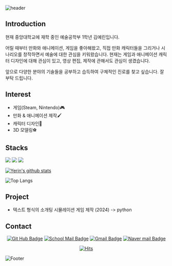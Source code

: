 ![header](https://capsule-render.vercel.app/api?type=waving&color=0:FFE200,100:F39800&height=200&section=header&text=Nice%20To%20Meet%20You!&fontSize=60&fontAlign=68&fontAlignY=30&fontColor=FFFFFF&animation=fadeIn&desc=welcome%20to%20yerin's%20github&descAlign=83&descAlignY=50)
## Introduction
현재 중앙대학교에 재학 중인 예술공학부 1학년 김예린입니다. 

어릴 때부터 만화와 애니메이션, 게임을 좋아해왔고, 직접 만화 캐릭터들을 그리거나 시나리오를 창작하면서 예술에 대한 관심을 키워왔습니다. 현재는 게임과 애니메이션 캐릭터 디자인에 대해 관심이 있고, 영상 편집, 제작에 관해서도 관심이 생겼습니다. 

앞으로 다양한 분야의 기술들을 공부하고 습득하여 구체적인 진로를 찾고 싶습니다. 잘 부탁 드립니다.

## Interest
- 게임(Steam, Nintendo)🎮
- 만화 & 애니메이션 제작🖌️
- 캐릭터 디자인🐧
- 3D 모델링⚽

## Stacks
<img src="https://img.shields.io/badge/Python-3776AB?style=for-the-badge&logo=python&logoColor=white"> <img src="https://img.shields.io/badge/Photoshop-31A8FF?style=for-the-badge&logo=adobephotoshop&logoColor=white"> <img src="https://img.shields.io/badge/Premiere Pro-9999FF?style=for-the-badge&logo=adobepremierepro&logoColor=white">

[![Yerin's github stats](https://github-readme-stats.vercel.app/api?username=yerin-20245922&theme=flag-india&icons=true)](https://github.com/yerin-20245922/github-readme-stats)

![Top Langs](https://github-readme-stats.vercel.app/api/top-langs/?username=yerin-20245922&layout=compact&theme=flag-india&show_icons=true)

## Project
- 텍스트 형식의 소개팅 시뮬레이션 게임 제작 (2024)
-> python


## Contact
<div align=center>
  
[![Git Hub Badge](http://img.shields.io/badge/-Git%20Hub-black?style=flat-square&logo=github&link=https://yerin-20245922.github.io)](https://github.com/yerin-20245922) 
[![School Mail Badge](https://img.shields.io/badge/School-004C97?style=flat-square&logo=mailboxdotorg&logoColor=white&link=mailto:kyrsallykim0429@cau.ac.kr)](mailto:kyrsallykim0429@cau.ac.kr)
[![Gmail Badge](https://img.shields.io/badge/Gmail-EA4335?style=flat-square&logo=gmail&logoColor=white&link=mailto:yelinkim0429@gmail.com)](mailto:yelinkim0429@gmail.com)
[![Naver mail Badge](https://img.shields.io/badge/Naver-03C75A?style=flat-square&logo=naver&logoColor=white&link=mailto:kyrsallykim0429@naver.com)](mailto:kyrsallykim0429@naver.com)





[![Hits](https://hits.seeyoufarm.com/api/count/incr/badge.svg?url=https%3A%2F%2Fgithub.com%2Fyerin-20245922&count_bg=%23F39800&title_bg=%23555555&icon=&icon_color=%23E7E7E7&title=hits&edge_flat=false)](https://hits.seeyoufarm.com)
</div>


![Footer](https://capsule-render.vercel.app/api?type=waving&color=0:FFE200,100:F39800&height=200&section=footer)


